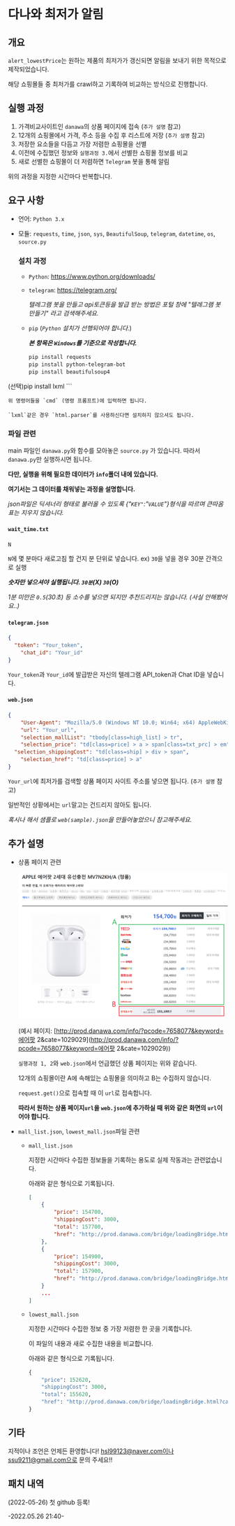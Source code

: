 # 다나와 최저가 알림

## 개요

`alert_lowestPrice`는 원하는 제품의 최저가가 갱신되면 알림을 보내기 위한 목적으로 제작되었습니다.

해당 쇼핑몰들 중 최저가를 crawl하고 기록하여 비교하는 방식으로 진행합니다.



## 실행 과정

1. 가격비교사이트인 `danawa`의 상품 페이지에 접속 (`추가 설명` 참고)
2. 12개의 쇼핑몰에서 가격, 주소 등을 수집 후 리스트에 저장 (`추가 설명` 참고)
3. 저장한 요소들을 다듬고 가장 저렴한 쇼핑몰을 선별
4. 이전에 수집했던 정보와 `실행과정 3.`에서 선별한 쇼핑몰 정보를 비교
5. 새로 선별한 쇼핑몰이 더 저렴하면 `Telegram` 봇을 통해 알림

위의 과정을 지정한 시간마다 반복합니다.



## 요구 사항

- 언어: `Python 3.x`

- 모듈: `requests`, `time`, `json`, `sys`, `BeautifulSoup`, `telegram`, `datetime`, `os`, `source.py`

  ### 설치 과정

  - `Python`: https://www.python.org/downloads/

  - `telegram`: https://telegram.org/

    *텔레그램 봇을 만들고 api토큰등을 발급 받는 방법은 포털 창에  "텔레그램 봇 만들기" 라고 검색해주세요.*

  - `pip` (*`Python` 설치가 선행되어야 합니다.*)

    ***본 항목은 `Windows`를 기준으로 작성합니다.***
    
    ```bash
    pip install requests
    pip install python-telegram-bot
    pip install beautifulsoup4
(선택)pip install lxml
    ```

    위 명령어들을 `cmd` (명령 프롬프트)에 입력하면 됩니다.
  
    `lxml`같은 경우 `html.parser`를 사용하신다면 설치하지 않으셔도 됩니다.
  
    

  ### 파일 관련

  main 파일인 `danawa.py`와 함수를 모아놓은 `source.py` 가 있습니다. 따라서 `danawa.py`만 실행하시면 됩니다.

  **다만, 실행을 위해 필요한 데이터가 `info`폴더 내에 있습니다.**

  **여기서는 그 데이터를 채워넣는 과정을 설명합니다.**

  *json파일은 딕셔너리 형태로 불러올 수 있도록 {"`KEY"`:"`VALUE`"}형식을 따르며 큰따옴표는 지우지 않습니다.*
  
  #### `wait_time.txt`

  ```
N
  ```

  `N`에 몇 분마다 새로고침 할 건지 분 단위로 넣습니다. ex) `30`을 넣을 경우 30분 간격으로 실행

  ***숫자만 넣으셔야 실행됩니다. `30분`(X) `30`(O)***

  *1분 미만은 `0.5`(30초) 등 소수를 넣으면 되지만 추천드리지는 않습니다. (사실 안해봤어요..)*
  
  #### `telegram.json`
  
  ```json
  {
    "token": "Your_token",
      "chat_id": "Your_id"
}
  ```

  `Your_token`과 `Your_id`에 발급받은 자신의 텔레그램 API_token과 Chat ID을 넣습니다.
  
  #### `web.json`
  
  ```json
  {
      "User-Agent": "Mozilla/5.0 (Windows NT 10.0; Win64; x64) AppleWebKit/537.36 (KHTML, like Gecko) Chrome/81.0.4044.138 Safari/537.36 Edg/81.0.416.77",
      "url": "Your_url",
      "selection_mallList": "tbody[class=high_list] > tr",
      "selection_price": "td[class=price] > a > span[class=txt_prc] > em",
    "selection_shippingCost": "td[class=ship] > div > span",
      "selection_href": "td[class=price] > a"
}
  ```

   `Your_url`에 최저가를 검색할 상품 페이지 사이트 주소를 넣으면 됩니다. (`추가 설명` 참고)

  일반적인 상황에서는 `url`말고는 건드리지 않아도 됩니다.
  
  *혹시나 해서 샘플로 `web(sample).json`을 만들어놓았으니 참고해주세요.*
  
  

## 추가 설명

- 상품 페이지 관련

  ![product_page](./img_readme/product_page.png)

  (예시 페이지: [http://prod.danawa.com/info/?pcode=7658077&keyword=에어팟 2&cate=1029029](http://prod.danawa.com/info/?pcode=7658077&keyword=에어팟 2&cate=1029029))
  
  `실행과정 1, 2`와 `web.json`에서 언급했던 상품 페이지는 위와 같습니다.
  
  12개의 쇼핑몰이란 A에 속해있는 쇼핑몰을 의미하고 B는 수집하지 않습니다.
  
  `request.get()`으로 접속할 때 이 `url`로 접속합니다.
  
  **따라서 원하는 상품 페이지`url`을 `web.json`에 추가하실 때 위와 같은 화면의 `url`이어야 합니다.**
  
  
  
- `mall_list.json`, `lowest_mall.json`파일 관련

  - `mall_list.json`

    지정한 시간마다 수집한 정보들을 기록하는 용도로 실제 작동과는 관련없습니다.

    아래와 같은 형식으로 기록됩니다.

    ```json
    [
        {
            "price": 154700,
            "shippingCost": 3000,
            "total": 157700,
            "href": "http://prod.danawa.com/bridge/loadingBridge.html?cate1=224&cate2=49729&cate3=49740&cate4=0&pcode=7658077&cmpnyc=TH201&safe_trade=4&fee_type=T&link_pcode=2798152167&package=0&setpc=0"
        },
        {
            "price": 154900,
            "shippingCost": 3000,
            "total": 157900,
            "href": "http://prod.danawa.com/bridge/loadingBridge.html?cate1=224&cate2=49729&cate3=49740&cate4=0&pcode=7658077&cmpnyc=TN920&safe_trade=4&fee_type=T&link_pcode=2289559930&package=0&setpc=0"
        }
        ...
    ]
    ```
    
  - `lowest_mall.json`
  
    지정한 시간마다 수집한 정보 중 가장 저렴한 한 곳을 기록합니다.
  
    이 파일의 내용과 새로 수집한 내용을 비교합니다.
  
    아래와 같은 형식으로 기록됩니다.
  
    ```python
    {
        "price": 152620,
        "shippingCost": 3000,
        "total": 155620,
        "href": "http://prod.danawa.com/bridge/loadingBridge.html?cate1=224&cate2=49729&cate3=49740&cate4=0&pcode=7658077&cmpnyc=TH201&safe_trade=4&fee_type=T&link_pcode=2798152167&package=0&setpc=0"
    }
    ```
## 기타

지적이나 조언은 언제든 환영합니다! hsl99123@naver.com이나 ssu9211@gmail.com으로 문의 주세요!!



## 패치 내역

(2022-05-26) 첫 github 등록!



-2022.05.26 21:40-